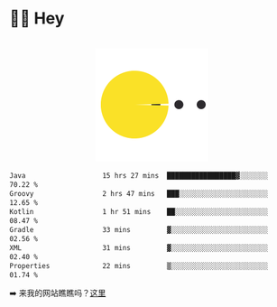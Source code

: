 
# 👋🏻 Hey
<div align="center">
	<br>
	<img src="https://raw.githubusercontent.com/Aniket965/Aniket965/master/pacman.svg?sanitize=true" width="200" height="200">
	<br>
</div>

<!--START_SECTION:waka-->

```text
Java                   15 hrs 27 mins  █████████████████▓░░░░░░░   70.22 %
Groovy                 2 hrs 47 mins   ███░░░░░░░░░░░░░░░░░░░░░░   12.65 %
Kotlin                 1 hr 51 mins    ██░░░░░░░░░░░░░░░░░░░░░░░   08.47 %
Gradle                 33 mins         ▓░░░░░░░░░░░░░░░░░░░░░░░░   02.56 %
XML                    31 mins         ▓░░░░░░░░░░░░░░░░░░░░░░░░   02.40 %
Properties             22 mins         ▒░░░░░░░░░░░░░░░░░░░░░░░░   01.74 %
```

<!--END_SECTION:waka-->

 ➡️  来我的网站瞧瞧吗？[这里](https://www.shaolongfei.com)
